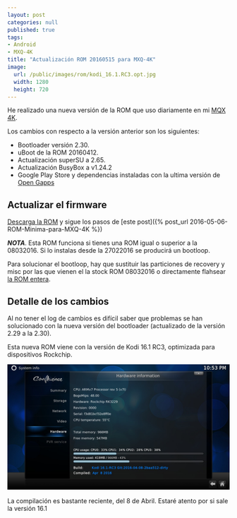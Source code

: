 ```yaml
---
layout: post
categories: null
published: true
tags:
- Android
- MXQ-4K
title: "Actualización ROM 20160515 para MXQ-4K"
image:
  url: /public/images/rom/kodi_16.1.RC3.opt.jpg
  width: 1280
  height: 720
---
```


He realizado una nueva versión de la ROM que uso diariamente en mi [MQX 4K](http://www.gearbest.com/tv-box-mini-pc/pp_326112.html?vip=173139).

Los cambios con respecto a la versión anterior son los siguientes:

* Bootloader versión 2.30.
* uBoot de la ROM 20160412.
* Actualización superSU a 2.65.
* Actualización BusyBox a v1.24.2
* Google Play Store y dependencias instaladas con la ultima versión de [Open Gapps](http://opengapps.org/)


<!-- leer mas -->

## Actualizar el firmware ##

[Descarga la ROM]({{site.data.metadata.lastROM}}) y sigue los pasos de [este post]({% post_url 2016-05-06-ROM-Minima-para-MXQ-4K %})

***NOTA***. Esta ROM funciona si tienes una ROM igual o superior a la 08032016. Si lo instalas desde la 27022016 se producirá un bootloop.

Para solucionar el bootloop, hay que sustituir las particiones de recovery y misc por las que vienen el la stock ROM 08032016 o directamente flahsear [la ROM entera](http://blog.geekbuying.com/index.php/2016/03/21/mxq-4k-rk3229-smart-tv-box-firmware-update-2/).


## Detalle de los cambios ##

Al no tener el log de cambios es difícil saber que problemas se han solucionado con la nueva versión del bootloader (actualizado de la versión 2.29 a la 2.30).

Esta nueva ROM viene con la versión de Kodi 16.1 RC3, optimizada para dispositivos Rockchip.

![Kodi 16.1 RC3](/public/images/rom/kodi_16.1.RC3.opt.jpg)

La compilación es bastante reciente, del 8 de Abril. Estaré atento por si sale la versión 16.1
